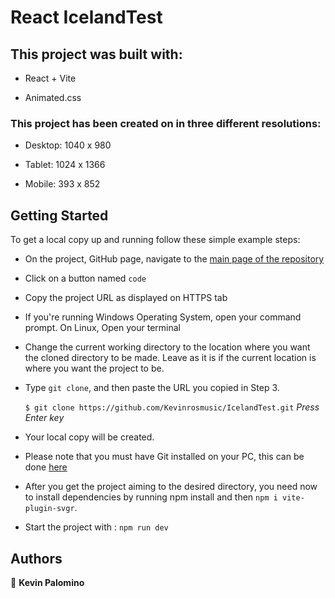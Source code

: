 # React IcelandTest 

## This project was built with:

 - React + Vite

 - Animated.css

### This project has been created on in three different resolutions: 

 - Desktop: 1040 x 980

 - Tablet: 1024 x 1366

 - Mobile: 393 x 852

## Getting Started

To get a local copy up and running follow these simple example steps:

- On the project, GitHub page, navigate to the  [main page of the repository](https://github.com/Kevinrosmusic/IcelandTest.git)

- Click on a button named `code`

- Copy the project URL as displayed on HTTPS tab

- If you're running Windows Operating System, open your command prompt. On Linux, Open your terminal

- Change the current working directory to the location where you want the cloned directory to be made. Leave as it is if the current location is where you want the project to be. 

- Type `git clone`, and then paste the URL you copied in Step 3.<br>

  `$ git clone https://github.com/Kevinrosmusic/IcelandTest.git` <em>Press Enter key</em><br>

- Your local copy will be created.

- Please note that you must have Git installed on your PC, this can be done [here](https://gist.github.com/derhuerst/1b15ff4652a867391f03)

-  After you get the project aiming to the desired directory, you need now to install dependencies by running npm install and then `npm i vite-plugin-svgr`.

- Start the project with : `npm run dev`


##
## Authors

👤 **Kevin Palomino**


